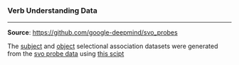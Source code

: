 ### Verb Understanding Data

______________________________________________________________________

**Source**: https://github.com/google-deepmind/svo_probes

The [subject](./selectional_association_subject.csv) and [object](./selectional_association_object.csv) selectional association datasets were generated from the [svo probe data](./svo_probes.csv) using [this scipt](../../scripts/generate_selectional_association_data.py)
